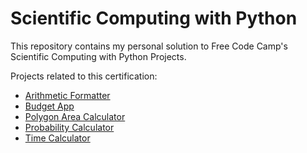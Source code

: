 # Scientific Computing with Python

This repository contains my personal solution to Free Code Camp's Scientific Computing with Python Projects.

Projects related to this certification:

   + [Arithmetic Formatter](https://www.freecodecamp.org/learn/scientific-computing-with-python/scientific-computing-with-python-projects/arithmetic-formatter)<br />
   + [Budget App](https://www.freecodecamp.org/learn/scientific-computing-with-python/scientific-computing-with-python-projects/budget-app)<br />
   + [Polygon Area Calculator](https://www.freecodecamp.org/learn/scientific-computing-with-python/scientific-computing-with-python-projects/polygon-area-calculator)<br />
   + [Probability Calculator](https://www.freecodecamp.org/learn/scientific-computing-with-python/scientific-computing-with-python-projects/probability-calculator)<br />
   + [Time Calculator](https://www.freecodecamp.org/learn/scientific-computing-with-python/scientific-computing-with-python-projects/time-calculator)
